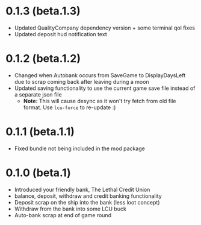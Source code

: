 # 0.1.3 (beta.1.3)

- Updated QualityCompany dependency version + some terminal qol fixes
- Updated deposit hud notification text

# 0.1.2 (beta.1.2)

- Changed when Autobank occurs from SaveGame to DisplayDaysLeft due to scrap coming back after leaving during a moon
- Updated saving functionality to use the current game save file instead of a separate json file
  - **Note:** This will cause desync as it won't try fetch from old file format. Use `lcu-force` to re-update :)

# 0.1.1 (beta.1.1)

- Fixed bundle not being included in the mod package

# 0.1.0 (beta.1)

- Introduced your friendly bank, The Lethal Credit Union
- balance, deposit, withdraw and credit banking functionality
- Deposit scrap on the ship into the bank (less loot concept)
- Withdraw from the bank into some LCU buck
- Auto-bank scrap at end of game round
